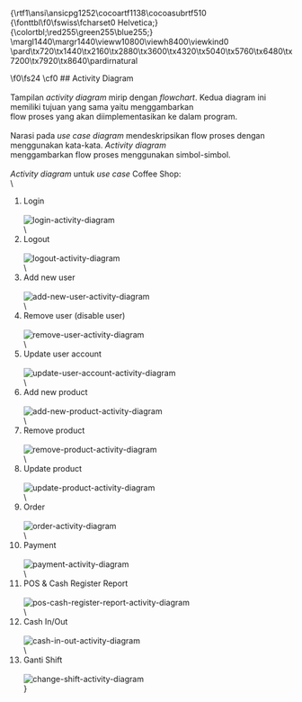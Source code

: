 {\rtf1\ansi\ansicpg1252\cocoartf1138\cocoasubrtf510
{\fonttbl\f0\fswiss\fcharset0 Helvetica;}
{\colortbl;\red255\green255\blue255;}
\margl1440\margr1440\vieww10800\viewh8400\viewkind0
\pard\tx720\tx1440\tx2160\tx2880\tx3600\tx4320\tx5040\tx5760\tx6480\tx7200\tx7920\tx8640\pardirnatural

\f0\fs24 \cf0 ## Activity Diagram\
\
Tampilan *activity diagram* mirip dengan *flowchart*. Kedua diagram ini memiliki tujuan yang sama yaitu menggambarkan\
flow proses yang akan diimplementasikan ke dalam program.\
\
Narasi pada *use case diagram* mendeskripsikan flow proses dengan menggunakan kata-kata. *Activity diagram*\
menggambarkan flow proses menggunakan simbol-simbol.\
\
*Activity diagram* untuk *use case* Coffee Shop:\
\
1. Login\
\
   ![login-activity-diagram](Image/login-activity.png "Login activity diagram")\
   \
2. Logout\
\
   ![logout-activity-diagram](Image/logout-activity.png "Logout activity diagram")\
   \
3. Add new user\
\
   ![add-new-user-activity-diagram](Image/add-new-user-activity.png "Add new user activity diagram")\
\
4. Remove user (disable user)\
\
   ![remove-user-activity-diagram](Image/remove-user-activity.png "Remove user activity diagram")\
   \
5. Update user account\
\
   ![update-user-account-activity-diagram](Image/update-user-account-activity.png "Update user account activity diagram")\
   \
6. Add new product\
\
   ![add-new-product-activity-diagram](Image/add-new-product-activity.png "Add new product activity diagram")\
   \
7. Remove product\
\
   ![remove-product-activity-diagram](Image/remove-product-activity.png "Remove product activity diagram")\
   \
8. Update product\
\
   ![update-product-activity-diagram](Image/update-product-activity.png "Update product activity diagram")\
   \
9. Order\
\
   ![order-activity-diagram](Image/order-activity.png "Order activity diagram")\
   \
10. Payment\
\
    ![payment-activity-diagram](Image/payment-activity.png "Payment activity diagram")\
    \
11. POS & Cash Register Report\
\
    ![pos-cash-register-report-activity-diagram](Image/report-activity.png "POS & Cash Register activity diagram")\
    \
12. Cash In/Out\
\
    ![cash-in-out-activity-diagram](Image/cash-in-out-activity.png "Cash In/Out activity diagram")\
    \
13. Ganti Shift\
\
    ![change-shift-activity-diagram](Image/change-shift-activity.png "Change shift activity diagram")\
}